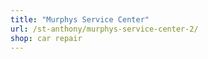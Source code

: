 ```yaml
---
title: "Murphys Service Center"
url: /st-anthony/murphys-service-center-2/
shop: car repair
---
```

